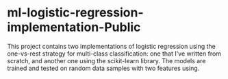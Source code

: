 # ml-logistic-regression-implementation-Public
This project contains two implementations of logistic regression using the one-vs-rest strategy for multi-class classification: one that I've written from scratch, and another one using the scikit-learn library. The models are trained and tested on random data samples with two features using.
